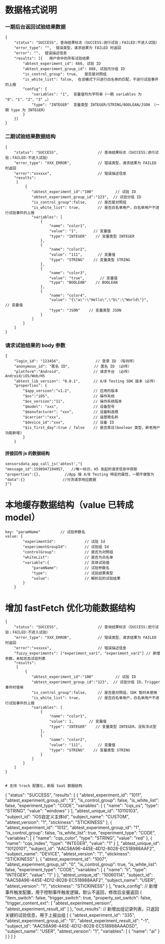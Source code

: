 #  数据格式说明
### 一期后台返回试验结果数据
```
{
    "status": "SUCCESS", 查询结果标志（SUCCESS:进行试验；FAILED:不进入试验）
    "error_type": "",  错误类型，请求结果为 FAILED 时返回
    "error": "",  错误描述信息
    "results": [{   用户命中的所有试验结果
        "abtest_experiment_id": 666, 试验 ID
        "abtest_experiment_group_id": 888, 试验内分组 ID
        "is_control_group": true,   是否是对照组
        "is_white_list": false,  在该模式下只进行白名单的匹配，不进行试验事件的上报
        "config": {
            "variables": "1",  变量值均为字符串（一期 variables 为 "0"、"1"、"2"、"3" …）
            "type": "INTEGER"  变量类型 INTEGER/STRING/BOOLEAN/JSON （一期 type 为 INTEGER）
        }
    }]
}
```

### 二期试验结果数据结构
```
{
    "status": "SUCCESS",                  // 查询结果标志（SUCCESS:进行试验；FAILED:不进入试验）
    "error_type": "XXX_ERROR",            // 错误类型，请求结果为 FAILED 时返回
    "error":"xxxxxx",                     // 错误描述信息
    "results":
     [
         {
            "abtest_experiment_id":"100"          // 试验 ID
            "abtest_experiment_group_id":"123",  // 试验分组 ID
            "is_control_group":false,     // 是否是对照组
            "is_white_list": true,        // 是否白名单用户，白名单用户不进行试验事件的上报
            "variables": [
                {
                    "name": "color1",
                    "value": "1",       // 变量值
                    "type": "INTEGER"    // 变量类型 INTEGER
                },
                {
                    "name": "color2",
                    "value": "111",       // 变量值
                    "type": "STRING"    // 变量类型 STRING
                },
                {
                    "name": "color3",
                    "value": "true",       // 变量值
                    "type": "BOOLEAN"    // BOOLEAN
                },
                {
                    "name": "color4",
                    "value": "{\"a\":\"Hello\",\"b\":\"World\"}",       // 变量值
                    "type": "JSON"    // 变量类型 JSON
                }
            ]
        }
    ]
}
```

### 请求试验结果的 body 参数
```
{
    "login_id": "123456",                // 登录 ID （有则传）
    "anonymous_id": "匿名 ID",           // 匿名 ID （必传）
    "platform":"Android",               // 请求平台 （必传）Android/iOS/Web/H5
    "abtest_lib_version": "0.0.1",      // A/B Testing SDK 版本（必传）
    "properties": {
        "$app_version":"v1.2",          // 应用的版本
        "$os":"iOS",                    // 操作系统
        "$os_version":"11",             // 操作系统版本
        "$model": "xxx",                // 设备型号
        "$manufacturer": "xxx",         // 设备制造商
        "$carrier":"xxx",               // 运营商名称
        "$device_id":"xxx",             // 设备 ID
        "$is_first_day":true / false    // 是否首日(boolean 类型，新老用户功能新增)
        }
    }
```

#### 拼接回传 js 的数据结构
```
sensorsdata_app_call_js('abtest',"{
"message_id":1598947194957,   //唯一标识，H5 发起的请求信息中获取
"properties":{},           //App 端 A/B Testing 特定的属性，一期不做暂为
"data":{}                 //分流请求响应数据
}")
```

# 本地缓存数据结构（value 已转成 model）
```
key: "paramName"         // 试验参数名
value: {                  
        "experimentId":             // 试验 Id
        "experimentGroupId":        // 试验组 Id
        "controlGroup":             // 是否为对照组
        "whiteList":                // 是否为白名单
        "variable":{                // 具体试验值
            "paramName":            // 试验参数名
            "type":                 // 试验结果类型
            "value":                // 解析后的试验结果
        }
    }
```


# 增加 fastFetch 优化功能数据结构
```
{
    "status": "SUCCESS",                  // 查询结果标志（SUCCESS:进行试验；FAILED:不进入试验）
    "error_type": "XXX_ERROR",            // 错误类型，请求结果为 FAILED 时返回
    "error":"xxxxxx",                     // 错误描述信息
    "fuzzy_experiments": ["experiment_var1", "experiment_var2"] // 新增参数，未知状态试验列表
    "results":
     [
         {
            "abtest_experiment_id":"100"          // 试验 ID
            "abtest_experiment_group_id":"123",  // 试验分组 ID，Trigger 事件时使用
            "is_control_group":false,     // 是否是对照组，SDK 暂时未使用
            "is_white_list": true,        // 是否白名单用户，白名单用户不进行试验事件的上报
            "variables": [
                {
                    "name": "color1",
                    "value": 1,       // 变量值
                    "type": "INTEGER"    // 变量类型 INTEGER，没有浮点型
                },
                {
                    "name": "color2",
                    "value": "111",       // 变量值
                    "type": "STRING"    // 变量类型 STRING
                }
            ]
        }
    ]
}


# 支持 track 配置化，新版 SaaS 数据结构
```
{
    "status": "SUCCESS",
    "results":
    [
        {
            "abtest_experiment_id": "1011",
            "abtest_experiment_group_id": "3",
            "is_control_group": false,
            "is_white_list": false,
            "experiment_type": "CODE",
            "variables":
            [
                {
                    "name": "cqs_os",
                    "type": "STRING",
                    "value": "windows"
                }
            ],
            "abtest_unique_id": "10110103",
            "subject_id": "iOS自定义主体Id",
            "subject_name": "CUSTOM",
            "abtest_version": "1",
            "stickiness": "STICKINESS"
        },
        {
            "abtest_experiment_id": "1012",
            "abtest_experiment_group_id": "1",
            "is_control_group": false,
            "is_white_list": true,
            "experiment_type": "CODE",
            "variables":
            [
                {
                    "name": "cqs_color",
                    "type": "STRING",
                    "value": "red"
                },
                {
                    "name": "cqs_index",
                    "type": "INTEGER",
                    "value": "1"
                }
            ],
            "abtest_unique_id": "10120101",
            "subject_id": "AAC58A96-445E-4D12-8028-EC518988AAF2",
            "subject_name": "DEVICE",
            "abtest_version": "1",
            "stickiness": "STICKINESS"
        },
        {
            "abtest_experiment_id": "1007",
            "abtest_experiment_group_id": "0",
            "is_control_group": true,
            "is_white_list": false,
            "experiment_type": "CODE",
            "variables":
            [
                {
                    "name": "li",
                    "type": "INTEGER",
                    "value": "1"
                }
            ],
            "abtest_unique_id": "10060114",
            "subject_id": "AAC58A96-445E-4D12-8028-EC518988AAF2",
            "subject_name": "USER",
            "abtest_version": "1",
            "stickiness": "STICKINESS"
        }
    ],
    "track_config":  // 新增事件触发配置，用于控制事件触发逻辑，默认不返回，修改后全量返回
    {
        "item_switch": false,
        "trigger_switch": true,
        "property_set_switch": false,
        "trigger_content_ext":
        [
            "abtest_experiment_version",
            "abtest_experiment_result_id"
        ]
    },
    "out_results": // 新增出组记录列表，只返回关键的试验信息，用于上报出组
    [
        {
            "abtest_experiment_id": "335",
            "abtest_experiment_group_id": "0",
            "abtest_experiment_result_id": "-1",
            "subject_id": "AAC58A96-445E-4D12-8028-EC518988AAADSD",
            "subject_name": "USER",
            "abtest_version": "1",
            "variables":
            [
                {
                    "name": "ai"
                }
            ]
        }
    ]
}

```
